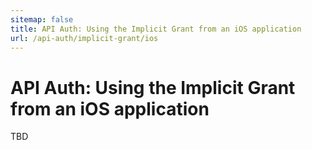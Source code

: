 ```yaml
---
sitemap: false
title: API Auth: Using the Implicit Grant from an iOS application
url: /api-auth/implicit-grant/ios
---
```


# API Auth: Using the Implicit Grant from an iOS application

TBD